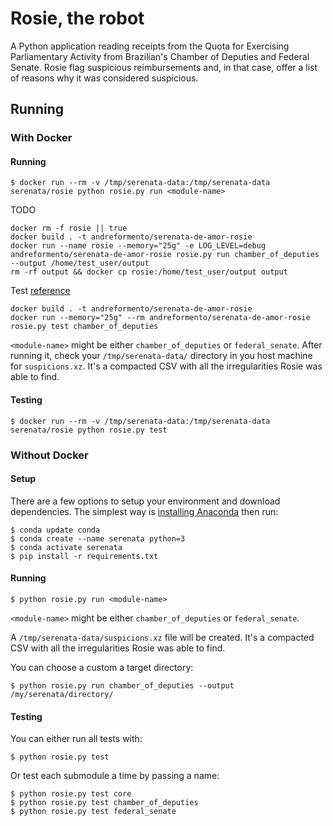 # Rosie, the robot

A Python application reading receipts from the Quota for Exercising Parliamentary Activity from Brazilian's Chamber of Deputies and Federal Senate. Rosie flag suspicious reimbursements and, in that case, offer a list of reasons why it was considered suspicious.

## Running

### With Docker

#### Running

```console
$ docker run --rm -v /tmp/serenata-data:/tmp/serenata-data serenata/rosie python rosie.py run <module-name>
```

TODO
```console
docker rm -f rosie || true
docker build . -t andreformento/serenata-de-amor-rosie
docker run --name rosie --memory="25g" -e LOG_LEVEL=debug andreformento/serenata-de-amor-rosie rosie.py run chamber_of_deputies --output /home/test_user/output
rm -rf output && docker cp rosie:/home/test_user/output output
```

Test [reference](https://pandas.pydata.org/pandas-docs/stable/user_guide/scale.html)
```
docker build . -t andreformento/serenata-de-amor-rosie
docker run --memory="25g" --rm andreformento/serenata-de-amor-rosie rosie.py test chamber_of_deputies
```

`<module-name>` might be either `chamber_of_deputies` or `federal_senate`. After running it, check your `/tmp/serenata-data/` directory in you host machine for `suspicions.xz`. It's a compacted CSV with all the irregularities Rosie was able to find.

#### Testing

```console
$ docker run --rm -v /tmp/serenata-data:/tmp/serenata-data serenata/rosie python rosie.py test
```

### Without Docker

#### Setup

There are a few options to setup your environment and download dependencies. The simplest way is [installing Anaconda](https://docs.anaconda.com/anaconda/install/) then run:

```console
$ conda update conda
$ conda create --name serenata python=3
$ conda activate serenata
$ pip install -r requirements.txt
```

#### Running


```console
$ python rosie.py run <module-name>
```

`<module-name>` might be either `chamber_of_deputies` or `federal_senate`.

A `/tmp/serenata-data/suspicions.xz` file will be created. It's a compacted CSV with all the irregularities Rosie was able to find.

You can choose a custom a target directory:

```console
$ python rosie.py run chamber_of_deputies --output /my/serenata/directory/
```

#### Testing

You can either run all tests with:

```console
$ python rosie.py test
```

Or test each submodule a time by passing a name:

```console
$ python rosie.py test core
$ python rosie.py test chamber_of_deputies
$ python rosie.py test federal_senate
```